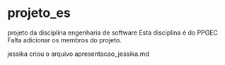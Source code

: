 # projeto\_es

projeto da disciplina engenharia de software
Esta disciplina é do PPGEC
Falta adicionar os membros do projeto.



jessika criou o arquivo apresentacao\_jessika.md

